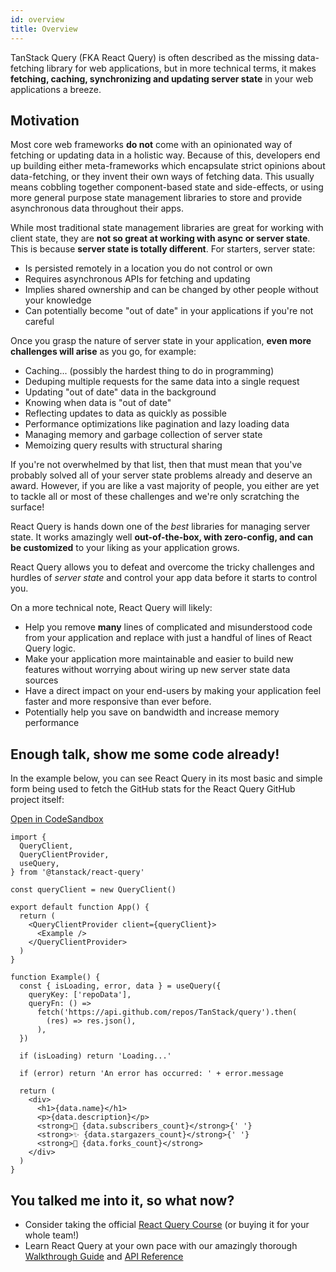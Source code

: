 ```yaml
---
id: overview
title: Overview
---
```


TanStack Query (FKA React Query) is often described as the missing data-fetching library for web applications, but in more technical terms, it makes **fetching, caching, synchronizing and updating server state** in your web applications a breeze.

## Motivation

Most core web frameworks **do not** come with an opinionated way of fetching or updating data in a holistic way. Because of this, developers end up building either meta-frameworks which encapsulate strict opinions about data-fetching, or they invent their own ways of fetching data. This usually means cobbling together component-based state and side-effects, or using more general purpose state management libraries to store and provide asynchronous data throughout their apps.

While most traditional state management libraries are great for working with client state, they are **not so great at working with async or server state**. This is because **server state is totally different**. For starters, server state:

- Is persisted remotely in a location you do not control or own
- Requires asynchronous APIs for fetching and updating
- Implies shared ownership and can be changed by other people without your knowledge
- Can potentially become "out of date" in your applications if you're not careful

Once you grasp the nature of server state in your application, **even more challenges will arise** as you go, for example:

- Caching... (possibly the hardest thing to do in programming)
- Deduping multiple requests for the same data into a single request
- Updating "out of date" data in the background
- Knowing when data is "out of date"
- Reflecting updates to data as quickly as possible
- Performance optimizations like pagination and lazy loading data
- Managing memory and garbage collection of server state
- Memoizing query results with structural sharing

If you're not overwhelmed by that list, then that must mean that you've probably solved all of your server state problems already and deserve an award. However, if you are like a vast majority of people, you either are yet to tackle all or most of these challenges and we're only scratching the surface!

React Query is hands down one of the _best_ libraries for managing server state. It works amazingly well **out-of-the-box, with zero-config, and can be customized** to your liking as your application grows.

React Query allows you to defeat and overcome the tricky challenges and hurdles of _server state_ and control your app data before it starts to control you.

On a more technical note, React Query will likely:

- Help you remove **many** lines of complicated and misunderstood code from your application and replace with just a handful of lines of React Query logic.
- Make your application more maintainable and easier to build new features without worrying about wiring up new server state data sources
- Have a direct impact on your end-users by making your application feel faster and more responsive than ever before.
- Potentially help you save on bandwidth and increase memory performance

[//]: # 'Example'

## Enough talk, show me some code already!

In the example below, you can see React Query in its most basic and simple form being used to fetch the GitHub stats for the React Query GitHub project itself:

[Open in CodeSandbox](https://codesandbox.io/s/github/tannerlinsley/react-query/tree/main/examples/react/simple)

```tsx
import {
  QueryClient,
  QueryClientProvider,
  useQuery,
} from '@tanstack/react-query'

const queryClient = new QueryClient()

export default function App() {
  return (
    <QueryClientProvider client={queryClient}>
      <Example />
    </QueryClientProvider>
  )
}

function Example() {
  const { isLoading, error, data } = useQuery({
    queryKey: ['repoData'],
    queryFn: () =>
      fetch('https://api.github.com/repos/TanStack/query').then(
        (res) => res.json(),
      ),
  })

  if (isLoading) return 'Loading...'

  if (error) return 'An error has occurred: ' + error.message

  return (
    <div>
      <h1>{data.name}</h1>
      <p>{data.description}</p>
      <strong>👀 {data.subscribers_count}</strong>{' '}
      <strong>✨ {data.stargazers_count}</strong>{' '}
      <strong>🍴 {data.forks_count}</strong>
    </div>
  )
}
```

[//]: # 'Example'
[//]: # 'Materials'

## You talked me into it, so what now?

- Consider taking the official [React Query Course](https://ui.dev/react-query?from=tanstack) (or buying it for your whole team!)
- Learn React Query at your own pace with our amazingly thorough [Walkthrough Guide](../installation) and [API Reference](../reference/useQuery)

[//]: # 'Materials'

